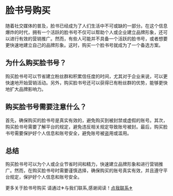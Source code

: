 # 脸书号购买

随着社交媒体的普及，脸书已经成为了人们生活中不可或缺的一部分。在这个信息爆炸的时代，拥有一个活跃的脸书号不仅可以帮助个人或企业建立品牌形象，还可以进行有效的营销推广。然而，有些人可能并不具备一个活跃的脸书号，或者想要更快速地建立自己的品牌形象。这时，购买一个脸书号就成为了一个备选方案。

## 为什么购买脸书号？

购买脸书号可以节省建立粉丝群和积累信任度的时间，尤其对于企业来说，可以更快速地开始营销活动。另外，购买脸书号还可以获得已有粉丝群的优势，能够更快地扩大品牌影响力。

## 购买脸书号需要注意什么？

首先，确保购买的脸书号是真实有效的，避免购买到被封禁或虚假的账号。其次，购买脸书号需要了解平台的规定，避免违反相关规定导致账号被封。最后，购买脸书号需要保护好个人信息和账号安全，避免账号被盗用或滥用。

## 总结

购买脸书号可以为个人或企业节省时间和精力，快速建立品牌形象和进行营销推广。然而，在购买脸书号时需要谨慎选择，确保购买的账号真实有效，并且遵守平台规定，保护好个人信息和账号安全。

更多关于脸书号购买 请通过✈与我们联系,感谢阅读！[点我联系✈](https://cdn.k02.cc)
